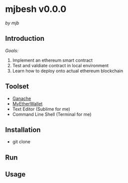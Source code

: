 # **mjbesh v0.0.0** 
*by mjb*

## **Introduction**
*Goals:*
1. Implement an ethereum smart contract
2. Test and valdiate contract in local environment
3. Learn how to deploy onto actual ethereum blockchain

## **Toolset**
- [Ganache](http://truffleframework.com/ganache/)
- [MyEtherWallet](https://github.com/kvhnuke/etherwallet/releases)
- Text Editor (Sublime for me)
- Command Line Shell (Terminal for me)

## **Installation**
- git clone 

## **Run**

## **Usage**
